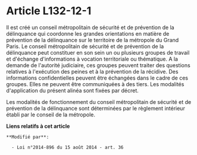# Article L132-12-1

Il est créé un conseil métropolitain de sécurité et de prévention de la délinquance qui coordonne les grandes orientations en
matière de prévention de la délinquance sur le territoire de la métropole du Grand Paris. Le conseil métropolitain de
sécurité et de prévention de la délinquance peut constituer en son sein un ou plusieurs groupes de travail et d'échange
d'informations à vocation territoriale ou thématique. A la demande de l'autorité judiciaire, ces groupes peuvent traiter des
questions relatives à l'exécution des peines et à la prévention de la récidive. Des informations confidentielles peuvent être
échangées dans le cadre de ces groupes. Elles ne peuvent être communiquées à des tiers.  Les modalités d'application du
présent alinéa sont fixées par décret. 

Les modalités de fonctionnement du conseil métropolitain de sécurité et de prévention de la délinquance sont déterminées par
le règlement intérieur établi par le conseil de la métropole.

**Liens relatifs à cet article**

	**Modifié par**:

	  - Loi n°2014-896 du 15 août 2014 - art. 36
